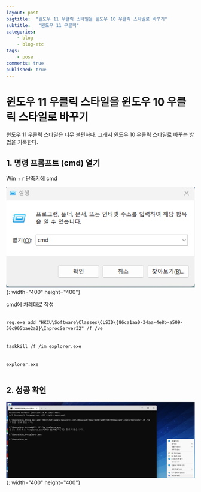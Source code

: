 ```yaml
---
layout: post
bigtitle:  "윈도우 11 우클릭 스타일을 윈도우 10 우클릭 스타일로 바꾸기"
subtitle:   "윈도우 11 우클릭"
categories:
    - blog
    - blog-etc
tags:
    - pose
comments: true
published: true
---
```


# 윈도우 11 우클릭 스타일을 윈도우 10 우클릭 스타일로 바꾸기

윈도우 11 우클릭 스타일은 너무 불편하다. 
그래서 윈도우 10 우클릭 스타일로 바꾸는 방법을 기록한다. 

## 1. 명령 프롬프트 (cmd) 열기

Win + r 단축키에 cmd 

![그림1](/assets/img/Blog/Etc/RightClick/2.png) {: width="400" height="400"}

cmd에 차례대로 작성 

<pre>
<code>
reg.exe add "HKCU\Software\Classes\CLSID\{86ca1aa0-34aa-4e8b-a509-50c905bae2a2}\InprocServer32" /f /ve


taskkill /f /im explorer.exe


explorer.exe
</code>
</pre>

## 2. 성공 확인 

![그림2](/assets/img/Blog/Etc/RightClick/1.png) {: width="400" height="400"}